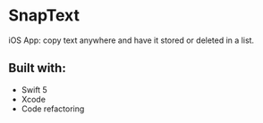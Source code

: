 # SnapText
iOS App: copy text anywhere and have it stored or deleted in a list.
## Built with:
* Swift 5
* Xcode
* Code refactoring
